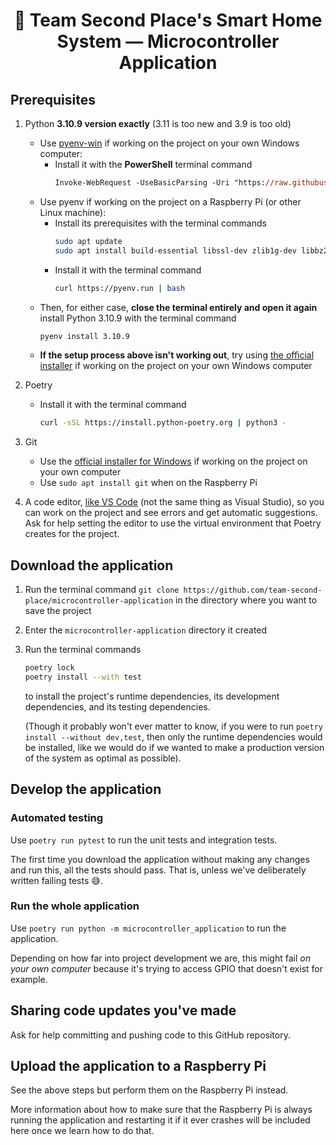<h1 align="center">🥈 Team Second Place's Smart Home System — Microcontroller Application</h1>

## Prerequisites

1. Python **3.10.9 version exactly** (3.11 is too new and 3.9 is too old)

   - Use [pyenv-win](https://github.com/pyenv-win/pyenv-win) if working on the project on your own Windows computer:
     - Install it with the **PowerShell** terminal command
       ```ps
       Invoke-WebRequest -UseBasicParsing -Uri "https://raw.githubusercontent.com/pyenv-win/pyenv-win/master/pyenv-win/install-pyenv-win.ps1" -OutFile "./install-pyenv-win.ps1"; &"./install-pyenv-win.ps1"
       ```
   - Use pyenv if working on the project on a Raspberry Pi (or other Linux machine):
     - Install its prerequisites with the terminal commands
       ```bash
       sudo apt update
       sudo apt install build-essential libssl-dev zlib1g-dev libbz2-dev libreadline-dev libsqlite3-dev curl libncursesw5-dev xz-utils tk-dev libxml2-dev libxmlsec1-dev libffi-dev liblzma-dev
       ```
     - Install it with the terminal command
       ```bash
       curl https://pyenv.run | bash
       ```
   - Then, for either case, **close the terminal entirely and open it again** install Python 3.10.9 with the terminal command
     ```bash
     pyenv install 3.10.9
     ```
   - **If the setup process above isn't working out**, try using [the official installer](https://www.python.org/downloads/release/python-3109/) if working on the project on your own Windows computer

2. Poetry

   - Install it with the terminal command
     ```sh
     curl -sSL https://install.python-poetry.org | python3 -
     ```

3. Git

   - Use the [official installer for Windows](https://git-scm.com/download/win) if working on the project on your own computer
   - Use `sudo apt install git` when on the Raspberry Pi

4. A code editor, [like VS Code](https://code.visualstudio.com/) (not the same thing as Visual Studio), so you can work on the project and see errors and get automatic suggestions. Ask for help setting the editor to use the virtual environment that Poetry creates for the project.

## Download the application

1. Run the terminal command `git clone https://github.com/team-second-place/microcontroller-application` in the directory where you want to save the project

2. Enter the `microcontroller-application` directory it created

3. Run the terminal commands

   ```sh
   poetry lock
   poetry install --with test
   ```

   to install the project's runtime dependencies, its development dependencies, and its testing dependencies.

   (Though it probably won't ever matter to know, if you were to run `poetry install --without dev,test`, then only the runtime dependencies would be installed, like we would do if we wanted to make a production version of the system as optimal as possible).

## Develop the application

### Automated testing

Use `poetry run pytest` to run the unit tests and integration tests.

The first time you download the application without making any changes and run this, all the tests should pass. That is, unless we've deliberately written failing tests 😅.

### Run the whole application

Use `poetry run python -m microcontroller_application` to run the application.

Depending on how far into project development we are, this might fail _on your own computer_ because it's trying to access GPIO that doesn't exist for example.

## Sharing code updates you've made

Ask for help committing and pushing code to this GitHub repository.

## Upload the application to a Raspberry Pi

See the above steps but perform them on the Raspberry Pi instead.

More information about how to make sure that the Raspberry Pi is always running the application and restarting it if it ever crashes will be included here once we learn how to do that.
